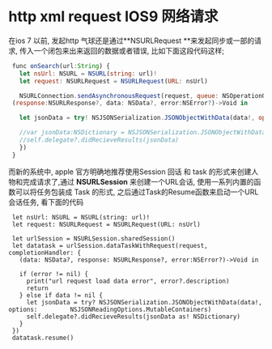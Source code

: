 # http xml request IOS9 网络请求

在ios 7 以前, 发起http 气球还是通过**NSURLRequest **来发起同步或一部的请求, 传入一个闭包来出来返回的数据或者错误, 比如下面这段代码这样;

```js
 func onSearch(url:String) { 
   let nsUrl: NSURL = NSURL(string: url)!
   let request: NSURLRequest = NSURLRequest(URL: nsUrl)

   NSURLConnection.sendAsynchronousRequest(request, queue: NSOperationQueue.mainQueue(), completionHandler: {
 (response:NSURLResponse?, data: NSData?, error:NSError?)->Void in

   let jsonData = try! NSJSONSerialization.JSONObjectWithData(data!, options: NSJSONReadingOptions.MutableContainers) as! NSDictionary

   //var jsonData:NSDictionary = NSJSONSerialization.JSONObjectWithData(data, options:NSJSONReadingOptions.MutableContainers) as! NSDictionary
   //self.delegate?.didRecieveResults(jsonData)
   })
 }
```

而新的系统中, apple 官方明确地推荐使用Session 回话 和 task 的形式来创建人物和完成请求了,通过 **NSURLSession** 来创建一个URL会话, 使用一系列内置的函数可以将任务包装成 Task 的形式, 之后通过Task的Resume函数来启动一个URL会话任务, 看下面的代码

```
 let nsUrl: NSURL = NSURL(string: url)! 
 let request: NSURLRequest = NSURLRequest(URL: nsUrl)

 let urlSession = NSURLSession.sharedSession()
 let datatask = urlSession.dataTaskWithRequest(request, completionHandler: {
   (data: NSData?, response: NSURLResponse?, error:NSError?)->Void in

   if (error != nil) {
     print("url request load data error", error?.description)
     return
   } else if data != nil {
     let jsonData = try? NSJSONSerialization.JSONObjectWithData(data!, options:         NSJSONReadingOptions.MutableContainers)
     self.delegate?.didRecieveResults(jsonData as! NSDictionary)
   }
 })
 datatask.resume()
```





























 


